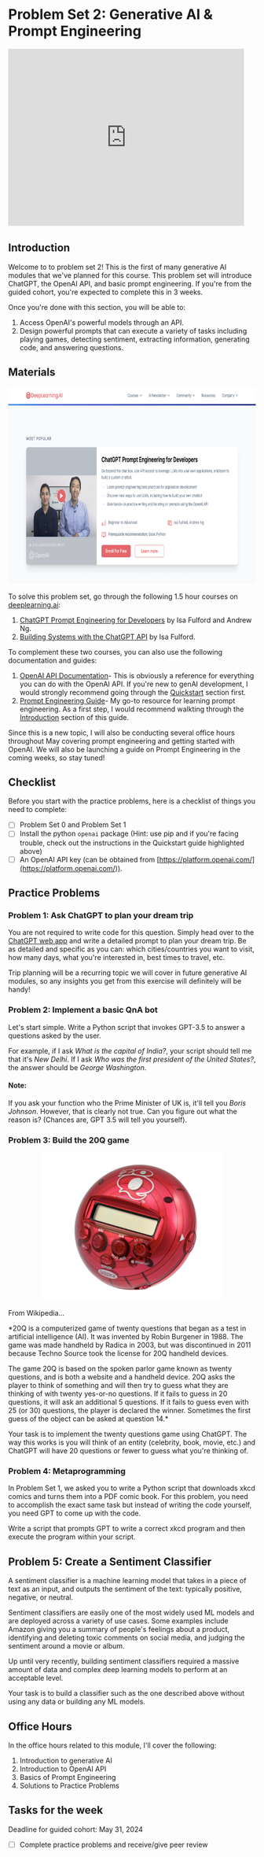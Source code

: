 # Problem Set 2: Generative AI & Prompt Engineering

<div style="width:480px" align="center">
    <iframe allow="fullscreen" frameBorder="0" height="360" src="https://giphy.com/embed/AtemeKRsPRVESJ8zRq/video" width="480"></iframe>
</div>

## Introduction

Welcome to to problem set 2! This is the first of many generative AI modules that we've planned for this course. This problem set will introduce ChatGPT, the OpenAI API, and basic prompt engineering. If you're from the guided cohort, you're expected to complete this in 3 weeks.

Once you're done with this section, you will be able to:
1. Access OpenAI's powerful models through an API.
2. Design powerful prompts that can execute a variety of tasks including playing games, detecting sentiment, extracting information, generating code, and answering questions.

## Materials

<div align="center">
    <img src="../images/deeplearning.png" height="400">
</div>

To solve this problem set, go through the following 1.5 hour courses on [deeplearning.ai](https://www.deeplearning.ai/short-courses/):
1. [ChatGPT Prompt Engineering for Developers](https://www.deeplearning.ai/short-courses/chatgpt-prompt-engineering-for-developers/) by Isa Fulford and Andrew Ng.
2. [Building Systems with the ChatGPT API](https://www.deeplearning.ai/short-courses/building-systems-with-chatgpt/) by Isa Fulford.

To complement these two courses, you can also use the following documentation and guides:
1. [OpenAI API Documentation](https://platform.openai.com/docs/introduction)- This is obviously a reference for everything you can do with the OpenAI API. If you're new to genAI development, I would strongly recommend going through the [Quickstart](https://platform.openai.com/docs/quickstart) section first.
2. [Prompt Engineering Guide](https://www.promptingguide.ai/)- My go-to resource for learning prompt engineering. As a first step, I would recommend walkting through the [Introduction](https://www.promptingguide.ai/introduction) section of this guide.

Since this is a new topic, I will also be conducting several office hours throughout May covering prompt engineering and getting started with OpenAI. We will also be launching a guide on Prompt Engineering in the coming weeks, so stay tuned!

## Checklist

Before you start with the practice problems, here is a checklist of things you need to complete:
- [ ] Problem Set 0 and Problem Set 1
- [ ] Install the python `openai` package (Hint: use pip and if you're facing trouble, check out the instructions in the Quickstart guide highlighted above)
- [ ] An OpenAI API key (can be obtained from [https://platform.openai.com/](https://platform.openai.com/)).

## Practice Problems

### Problem 1: Ask ChatGPT to plan your dream trip

You are not required to write code for this question. Simply head over to the [ChatGPT web app](https://chat.openai.com/) and write a detailed prompt to plan your dream trip. Be as detailed and specific as you can: which cities/countries you want to visit, how many days, what you're interested in, best times to travel, etc.

Trip planning will be a recurring topic we will cover in future generative AI modules, so any insights you get from this exercise will definitely will be handy!

### Problem 2: Implement a basic QnA bot

Let's start simple. Write a Python script that invokes GPT-3.5 to answer a questions asked by the user. 

For example, if I ask *What is the capital of India?*, your script should tell me that it's *New Delhi*.
If I ask *Who was the first president of the United States?*, the answer should be *George Washington*.

#### Note:

If you ask your function who the Prime Minister of UK is, it'll tell you *Boris Johnson*. However, that is clearly not true. Can you figure out what the reason is? (Chances are, GPT 3.5 will tell you yourself).

### Problem 3: Build the 20Q game

<div align="center">
    <img src="../images/20q.png" height="300">
</div>

From Wikipedia...

*20Q is a computerized game of twenty questions that began as a test in artificial intelligence (AI). It was invented by Robin Burgener in 1988. The game was made handheld by Radica in 2003, but was discontinued in 2011 because Techno Source took the license for 20Q handheld devices.

The game 20Q is based on the spoken parlor game known as twenty questions, and is both a website and a handheld device. 20Q asks the player to think of something and will then try to guess what they are thinking of with twenty yes-or-no questions. If it fails to guess in 20 questions, it will ask an additional 5 questions. If it fails to guess even with 25 (or 30) questions, the player is declared the winner. Sometimes the first guess of the object can be asked at question 14.*

Your task is to implement the twenty questions game using ChatGPT. The way this works is you will think of an entity (celebrity, book, movie, etc.) and ChatGPT will have 20 questions or fewer to guess what you're thinking of.

### Problem 4: Metaprogramming

In Problem Set 1, we asked you to write a Python script that downloads xkcd comics and turns them into a PDF comic book. For this problem, you need to accomplish the exact same task but instead of writing the code yourself, you need GPT to come up with the code.

Write a script that prompts GPT to write a correct xkcd program and then execute the program within your script.

## Problem 5: Create a Sentiment Classifier

A sentiment classifier is a machine learning model that takes in a piece of text as an input, and outputs the sentiment of the text: typically positive, negative, or neutral.

Sentiment classifiers are easily one of the most widely used ML models and are deployed across a variety of use cases. Some examples include Amazon giving you a summary of people's feelings about a product, identifying and deleting toxic comments on social media, and judging the sentiment around a movie or album.

Up until very recently, building sentiment classifiers required a massive amount of data and complex deep learning models to perform at an acceptable level.

Your task is to build a classifier such as the one described above without using any data or building any ML models.

## Office Hours

In the office hours related to this module, I'll cover the following:
1. Introduction to generative AI
2. Introduction to OpenAI API
3. Basics of Prompt Engineering
4. Solutions to Practice Problems

## Tasks for the week

Deadline for guided cohort: May 31, 2024

- [ ] Complete practice problems and receive/give peer review




